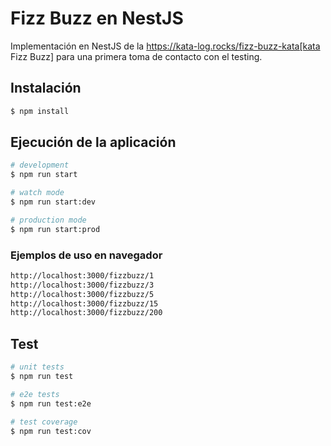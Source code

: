 # Fizz Buzz en NestJS

Implementación en NestJS de la https://kata-log.rocks/fizz-buzz-kata[kata Fizz Buzz] para una primera toma de contacto con el testing.

## Instalación

```bash
$ npm install
```

## Ejecución de la aplicación

```bash
# development
$ npm run start

# watch mode
$ npm run start:dev

# production mode
$ npm run start:prod
```

### Ejemplos de uso en navegador

```bash
http://localhost:3000/fizzbuzz/1
http://localhost:3000/fizzbuzz/3
http://localhost:3000/fizzbuzz/5
http://localhost:3000/fizzbuzz/15
http://localhost:3000/fizzbuzz/200
```

## Test

```bash
# unit tests
$ npm run test

# e2e tests
$ npm run test:e2e

# test coverage
$ npm run test:cov
```
